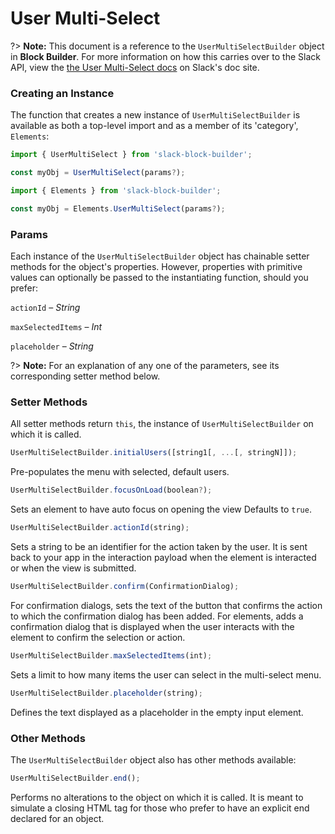 # User Multi-Select

?> **Note:** This document is a reference to the `UserMultiSelectBuilder` object in **Block Builder**. For more information on how this carries over to the Slack API, view the [the User Multi-Select docs](https:&#x2F;&#x2F;api.slack.com&#x2F;reference&#x2F;block-kit&#x2F;block-elements#users_multi_select) on Slack's doc site.

### Creating an Instance 

The function that creates a new instance of `UserMultiSelectBuilder` is available as both a top-level import and as a member of its 'category', `Elements`:

```javascript
import { UserMultiSelect } from 'slack-block-builder';

const myObj = UserMultiSelect(params?);

```

```javascript
import { Elements } from 'slack-block-builder';

const myObj = Elements.UserMultiSelect(params?);
```

### Params

Each instance of the `UserMultiSelectBuilder` object has chainable setter methods for the object's properties. However, properties with primitive values can optionally be passed to the instantiating function, should you prefer:

`actionId` – *String*

`maxSelectedItems` – *Int*

`placeholder` – *String*


?> **Note:** For an explanation of any one of the parameters, see its corresponding setter method below.

### Setter Methods

All setter methods return `this`, the instance of `UserMultiSelectBuilder` on which it is called.

```javascript
UserMultiSelectBuilder.initialUsers([string1[, ...[, stringN]]);
```

Pre-populates the menu with selected, default users. 
```javascript
UserMultiSelectBuilder.focusOnLoad(boolean?);
```

Sets an element to have auto focus on opening the view Defaults to `true`.
```javascript
UserMultiSelectBuilder.actionId(string);
```

Sets a string to be an identifier for the action taken by the user. It is sent back to your app in the interaction payload when the element is interacted or when the view is submitted. 
```javascript
UserMultiSelectBuilder.confirm(ConfirmationDialog);
```

For confirmation dialogs, sets the text of the button that confirms the action to which the confirmation dialog has been added. For elements, adds a confirmation dialog that is displayed when the user interacts with the element to confirm the selection or action. 
```javascript
UserMultiSelectBuilder.maxSelectedItems(int);
```

Sets a limit to how many items the user can select in the multi-select menu. 
```javascript
UserMultiSelectBuilder.placeholder(string);
```

Defines the text displayed as a placeholder in the empty input element. 

### Other Methods

The `UserMultiSelectBuilder` object also has other methods available:

```javascript
UserMultiSelectBuilder.end();
```

Performs no alterations to the object on which it is called. It is meant to simulate a closing HTML tag for those who prefer to have an explicit end declared for an object. 
